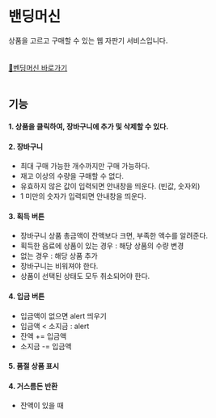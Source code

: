 # 밴딩머신

상품을 고르고 구매할 수 있는 웹 자판기 서비스입니다.
<br>
<br>
<br>
[🔗벤딩머신 바로가기](https://kimhayeon1.github.io/vending-machine/)
<br>
<br>
## 기능

#### 1. 상품을 클릭하여, 장바구니에 추가 및 삭제할 수 있다.

#### 2. 장바구니

- 최대 구매 가능한 개수까지만 구매 가능하다.
- 재고 이상의 수량을 구매할 수 없다.
- 유효하지 않은 값이 입력되면 안내창을 띄운다. (빈값, 숫자외)
- 1 미만의 숫자가 입력되면 안내창을 띄운다.

#### 3. 획득 버튼

- 장바구니 상품 총금액이 잔액보다 크면, 부족한 액수를 알려준다.
- 획득한 음료에 상품이 있는 경우 : 해당 상품의 수량 변경
- 없는 경우 : 해당 상품 추가
- 장바구니는 비워져야 한다.
- 상품이 선택된 상태도 모두 취소되어야 한다.

#### 4. 입금 버튼

- 입금액이 없으면 alert 띄우기
- 입금액 < 소지금 : alert
- 잔액 += 입금액
- 소지금 -= 입금액

#### 5. 품절 상품 표시

#### 4. 거스름돈 반환

- 잔액이 있을 때
